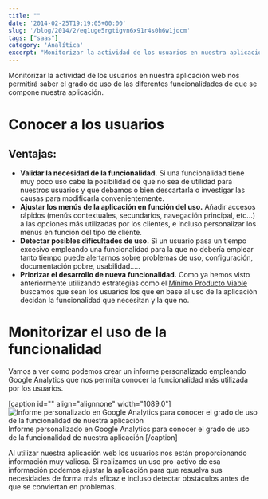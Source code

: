 ```yaml
---
title: ""
date: '2014-02-25T19:19:05+00:00'
slug: '/blog/2014/2/eq1uge5rgtigvn6x91r4s0h6w1jocm'
tags: ["saas"]
category: 'Analítica'
excerpt: "Monitorizar la actividad de los usuarios en nuestra aplicación web nos permitirá saber el grado de uso de las diferentes funcionalidades de que se compone nuestra aplicación.# Conocer a los usuarios..."
---
```

Monitorizar la actividad de los usuarios en nuestra aplicación web nos permitirá saber el grado de uso de las diferentes funcionalidades de que se compone nuestra aplicación.

# Conocer a los usuarios

## Ventajas:

- **Validar la necesidad de la funcionalidad.** Si una funcionalidad tiene muy poco uso cabe la posibilidad de que no sea de utilidad para nuestros usuarios y que debamos o bien descartarla o investigar las causas para modificarla convenientemente.
- **Ajustar los menús de la aplicación en función del uso.** Añadir accesos rápidos (menús contextuales, secundarios, navegación principal, etc...) a las opciones más utilizadas por los clientes, e incluso personalizar los menús en función del tipo de cliente.
- **Detectar posibles dificultades de uso.** Si un usuario pasa un tiempo excesivo empleando una funcionalidad para la que no debería emplear tanto tiempo puede alertarnos sobre problemas de uso, configuración, documentación pobre, usabilidad.....
- **Priorizar el desarrollo de nueva funcionalidad.** Como ya hemos visto anteriormente utilizando estrategias como el [Mínimo Producto Viable](http://www.alvareznavarro.es/blog/2014/02/minimo-producto-viable-parte-1) buscamos que sean los usuarios los que en base al uso de la aplicación decidan la funcionalidad que necesitan y la que no.

# Monitorizar el uso de la funcionalidad

Vamos a ver como podemos crear un informe personalizado empleando Google Analytics que nos permita conocer la funcionalidad más utilizada por los usuarios.

 [caption id="" align="alignnone" width="1089.0"] ![Informe personalizado en Google Analytics para conocer el grado de uso de la funcionalidad de nuestra aplicación](http://static1.squarespace.com/static/5303797ae4b0c6ad9e43f072/5303ce80e4b0400995a883d6/530ceb47e4b08f01a9f2944f/1393355628854/content_usage_frecquency.png) Informe personalizado en Google Analytics para conocer el grado de uso de la funcionalidad de nuestra aplicación [/caption] 



Al utilizar nuestra aplicación web los usuarios nos están proporcionando información muy valiosa. Si realizamos un uso pro-activo de esa información podemos ajustar la aplicación para que resuelva sus necesidades de forma más eficaz e incluso detectar obstáculos antes de que se conviertan en problemas.



